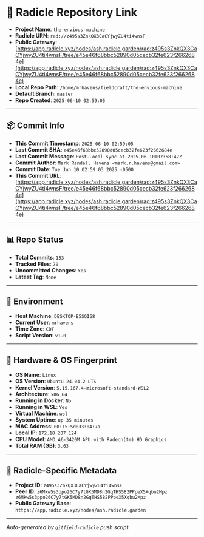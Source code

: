 # 🔗 Radicle Repository Link

- **Project Name**: `the-envious-machine`
- **Radicle URN**: `rad://z495s3ZnkQX3CaCYjwyZU4ti4wnsF`
- **Public Gateway**: [https://app.radicle.xyz/nodes/ash.radicle.garden/rad:z495s3ZnkQX3CaCYjwyZU4ti4wnsF/tree/e45e46f68bbc52890d05cecb32fe623f2662684e](https://app.radicle.xyz/nodes/ash.radicle.garden/rad:z495s3ZnkQX3CaCYjwyZU4ti4wnsF/tree/e45e46f68bbc52890d05cecb32fe623f2662684e)
- **Local Repo Path**: `/home/mrhavens/fieldcraft/the-envious-machine`
- **Default Branch**: `master`
- **Repo Created**: `2025-06-10 02:59:05`

---

## 📦 Commit Info

- **This Commit Timestamp**: `2025-06-10 02:59:05`
- **Last Commit SHA**: `e45e46f68bbc52890d05cecb32fe623f2662684e`
- **Last Commit Message**: `Post-Local sync at 2025-06-10T07:58:42Z`
- **Commit Author**: `Mark Randall Havens <mark.r.havens@gmail.com>`
- **Commit Date**: `Tue Jun 10 02:59:03 2025 -0500`
- **This Commit URL**: [https://app.radicle.xyz/nodes/ash.radicle.garden/rad:z495s3ZnkQX3CaCYjwyZU4ti4wnsF/tree/e45e46f68bbc52890d05cecb32fe623f2662684e](https://app.radicle.xyz/nodes/ash.radicle.garden/rad:z495s3ZnkQX3CaCYjwyZU4ti4wnsF/tree/e45e46f68bbc52890d05cecb32fe623f2662684e)

---

## 📊 Repo Status

- **Total Commits**: `153`
- **Tracked Files**: `70`
- **Uncommitted Changes**: `Yes`
- **Latest Tag**: `None`

---

## 🧭 Environment

- **Host Machine**: `DESKTOP-E5SGI58`
- **Current User**: `mrhavens`
- **Time Zone**: `CDT`
- **Script Version**: `v1.0`

---

## 🧬 Hardware & OS Fingerprint

- **OS Name**: `Linux`
- **OS Version**: `Ubuntu 24.04.2 LTS`
- **Kernel Version**: `5.15.167.4-microsoft-standard-WSL2`
- **Architecture**: `x86_64`
- **Running in Docker**: `No`
- **Running in WSL**: `Yes`
- **Virtual Machine**: `wsl`
- **System Uptime**: `up 35 minutes`
- **MAC Address**: `00:15:5d:33:04:7a`
- **Local IP**: `172.18.207.124`
- **CPU Model**: `AMD A6-3420M APU with Radeon(tm) HD Graphics`
- **Total RAM (GB)**: `3.63`

---

## 🌱 Radicle-Specific Metadata

- **Project ID**: `z495s3ZnkQX3CaCYjwyZU4ti4wnsF`
- **Peer ID**: `z6Mkw5s3ppo26C7y7tGK5MD8n2GqTHS582PPpeX5Xqbu2Mpz
z6Mkw5s3ppo26C7y7tGK5MD8n2GqTHS582PPpeX5Xqbu2Mpz`
- **Public Gateway Base**: `https://app.radicle.xyz/nodes/ash.radicle.garden`

---

_Auto-generated by `gitfield-radicle` push script._

